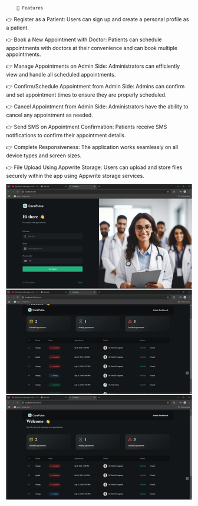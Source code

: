   
        🔋 Features

👉 Register as a Patient: Users can sign up and create a personal profile as a patient.

👉 Book a New Appointment with Doctor: Patients can schedule appointments with doctors at their convenience and can book multiple appointments.

👉 Manage Appointments on Admin Side: Administrators can efficiently view and handle all scheduled appointments.

👉 Confirm/Schedule Appointment from Admin Side: Admins can confirm and set appointment times to ensure they are properly scheduled.

👉 Cancel Appointment from Admin Side: Administrators have the ability to cancel any appointment as needed.

👉 Send SMS on Appointment Confirmation: Patients receive SMS notifications to confirm their appointment details.

👉 Complete Responsiveness: The application works seamlessly on all device types and screen sizes.

👉 File Upload Using Appwrite Storage: Users can upload and store files securely within the app using Appwrite storage services.

![image alt](https://github.com/Anuragpandey26/Care-World/blob/43efd76827d776cbdfd991937b0b6ffbe79ccf60/Screenshot%20(13).png)
![image alt](https://github.com/Anuragpandey26/Care-World/blob/bf602de585e850509fdca5be5e8327ce7a6e66d7/Screenshot%20(14).png)
![image alt](https://github.com/Anuragpandey26/Care-World/blob/e5a7fb754cb844f6959b41e8b24f841ec6b7f244/Screenshot%20(15).png)
